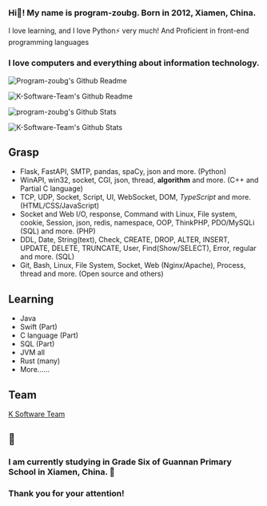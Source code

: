 ### Hi👋! My name is program-zoubg. Born in 2012, Xiamen, China.

I love learning, and I love Python⚡ very much! And Proficient in front-end programming languages

### I love computers and everything about information technology.

![Program-zoubg's Github Readme](https://github-readme-stats.vercel.app/api?username=program-zoubg&show_icons=true&theme=dark&include_all_commits=true)

![K-Software-Team's Github Readme](https://github-readme-stats.vercel.app/api?username=k-software-team&show_icons=true&theme=dark&include_all_commits=true)

![program-zoubg's Github Stats](https://stats.deeptrain.net/user/program-zoubg/)

![K-Software-Team's Github Stats](https://stats.deeptrain.net/user/K-Software-Team/)

## Grasp
- Flask, FastAPI, SMTP, pandas, spaCy, json and more. (Python)
- WinAPI, win32, socket, CGI, json, thread, **algorithm** and more. (C++ and Partial C language)
- TCP, UDP, Socket, Script, UI, WebSocket, DOM, *TypeScript* and more. (HTML/CSS/JavaScript)
- Socket and Web I/O, response, Command with Linux, File system, cookie, Session, json, redis, namespace, OOP, ThinkPHP, PDO/MySQLi (SQL) and more. (PHP)
- DDL, Date, String(text), Check, CREATE, DROP, ALTER, INSERT, UPDATE, DELETE, TRUNCATE, User, Find(Show/SELECT), Error, regular and more. (SQL)
- Git, Bash, Linux, File System, Socket, Web (Nginx/Apache), Process, thread and more. (Open source and others)

## Learning
- Java
- Swift (Part)
- C language (Part)
- SQL (Part)
- JVM all
- Rust (many)
- More……

## Team

[K Software Team](https://github.com/K-Software-Team)

## 💬
### I am currently studying in Grade Six of Guannan Primary School in Xiamen, China. 🌱
### Thank you for your attention!

